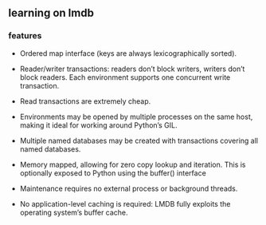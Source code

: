 ## learning on lmdb

### features

- Ordered map interface (keys are always lexicographically sorted).


- Reader/writer transactions: readers don’t block writers, writers don’t block readers. Each environment supports one concurrent write transaction.

- Read transactions are extremely cheap.
- Environments may be opened by multiple processes on the same host, making it ideal for working around Python’s GIL.

- Multiple named databases may be created with transactions covering all named databases.

- Memory mapped, allowing for zero copy lookup and iteration. This is optionally exposed to Python using the buffer() interface

- Maintenance requires no external process or background threads.

- No application-level caching is required: LMDB fully exploits the operating system’s buffer cache.
